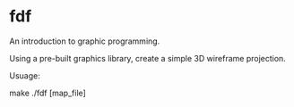 # fdf
An introduction to graphic programming.

Using a pre-built graphics library, create a simple 3D wireframe projection.

Usuage:

make
./fdf [map_file]
